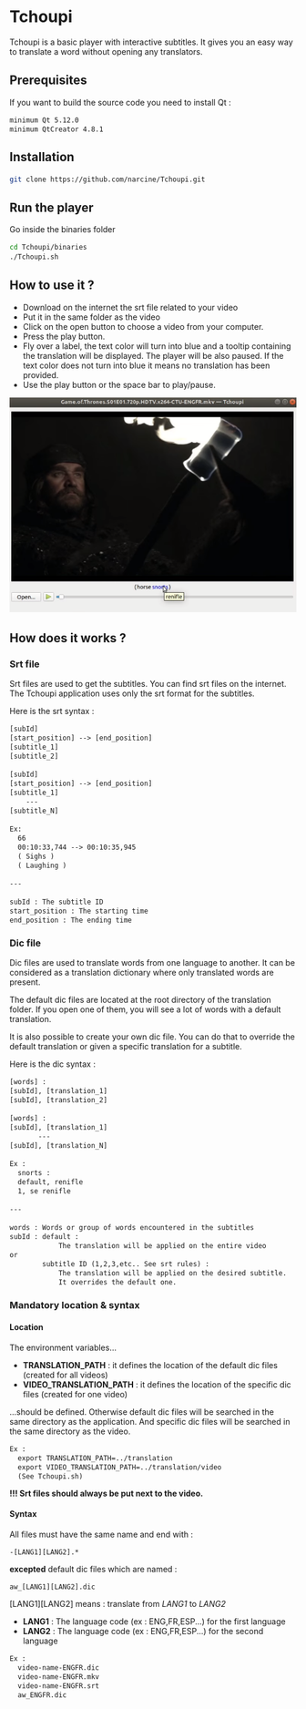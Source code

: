 # Tchoupi
Tchoupi is a basic player with interactive subtitles. It gives you an easy way to translate a word without opening any translators.

## Prerequisites
If you want to build the source code you need to install Qt :

```
minimum Qt 5.12.0
minimum QtCreator 4.8.1
```

## Installation

```bash
git clone https://github.com/narcine/Tchoupi.git
```
## Run the player
Go inside the binaries folder

```bash
cd Tchoupi/binaries
./Tchoupi.sh
```
## How to use it ?

- Download on the internet the srt file related to your video
- Put it in the same folder as the video
- Click on the open button to choose a video from your computer.
- Press the play button.
- Fly over a label, the text color will turn into blue and a tooltip containing the translation will be displayed.
The player will be also paused. If the text color does not turn into blue it means no translation has been provided.
- Use the play button or the space bar to play/pause.
 
![](Tchoupi/data/images/translation_example_1.png)

## How does it works ?

### Srt file

Srt files are used to get the subtitles. You can find srt files on the internet.
The Tchoupi application uses only the srt format for the subtitles.

Here is the srt syntax :
```
[subId]
[start_position] --> [end_position]
[subtitle_1]
[subtitle_2]

[subId]
[start_position] --> [end_position]
[subtitle_1]
    ---
[subtitle_N]

Ex:
  66
  00:10:33,744 --> 00:10:35,945
  ( Sighs )
  ( Laughing )
  
---

subId : The subtitle ID
start_position : The starting time
end_position : The ending time
```
### Dic file

Dic files are used to translate words from one language to another. It can be considered as a translation dictionary where only translated words are present.

The default dic files are located at the root directory of the translation folder. If you open one of them, you will see a lot of words with a default translation.

It is also possible to create your own dic file. You can do that to override the default translation or given a specific translation for a subtitle.

Here is the dic syntax :

```
[words] :
[subId], [translation_1]
[subId], [translation_2]

[words] :
[subId], [translation_1]
       ---
[subId], [translation_N]

Ex :
  snorts :
  default, renifle
  1, se renifle

---

words : Words or group of words encountered in the subtitles          
subId : default :
            The translation will be applied on the entire video
or
        subtitle ID (1,2,3,etc.. See srt rules) :
            The translation will be applied on the desired subtitle. 
            It overrides the default one.
```

### Mandatory location & syntax

#### Location

The environment variables...
- **TRANSLATION_PATH** : it defines the location of the default dic files (created for all videos)
- **VIDEO_TRANSLATION_PATH** : it defines the location of the specific dic files (created for one video)

...should be defined. Otherwise default dic files will be searched in the same directory as the application. And specific dic files will be searched in the same directory as the video.

```
Ex :
  export TRANSLATION_PATH=../translation
  export VIDEO_TRANSLATION_PATH=../translation/video
  (See Tchoupi.sh)
```

**!!! Srt files should always be put next to the video.**

#### Syntax 

All files must have the same name and end with :

```
-[LANG1][LANG2].* 

```

**excepted** default dic files which are named :

```
aw_[LANG1][LANG2].dic

```

[LANG1][LANG2] means : translate from *LANG1* to *LANG2*


- **LANG1** : The language code (ex : ENG,FR,ESP...) for the first language
- **LANG2** : The language code (ex : ENG,FR,ESP...) for the second language

```
Ex :
  video-name-ENGFR.dic
  video-name-ENGFR.mkv
  video-name-ENGFR.srt
  aw_ENGFR.dic
```
